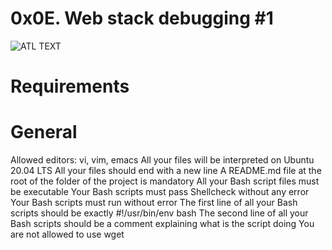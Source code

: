 # 0x0E. Web stack debugging #1

![ATL TEXT](https://s3.amazonaws.com/intranet-projects-files/holbertonschool-sysadmin_devops/271/B4eeypV.jpg)

#  Requirements
#  General
Allowed editors: vi, vim, emacs
All your files will be interpreted on Ubuntu 20.04 LTS
All your files should end with a new line
A README.md file at the root of the folder of the project is mandatory
All your Bash script files must be executable
Your Bash scripts must pass Shellcheck without any error
Your Bash scripts must run without error
The first line of all your Bash scripts should be exactly #!/usr/bin/env bash
The second line of all your Bash scripts should be a comment explaining what is the script doing
You are not allowed to use wget
